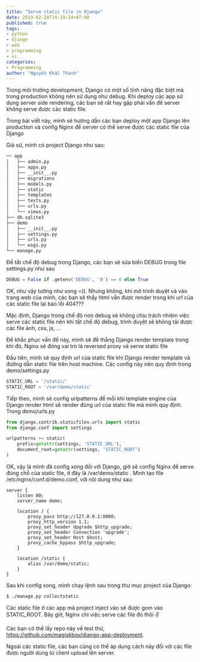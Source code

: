 ```yaml
---
title: "Serve static file in Django"
date: 2019-02-28T14:19:24+07:00
published: true
tags:
- python
- django
- web
- programming
- vi
categories:
- Programming
author: "Nguyễn Khắc Thành"
---
```


Trong môi trường development, Django có một số tính năng đặc biệt mà trong production không nên sử dụng như debug. Khi deploy các app sử dụng server side rendering, các bạn sẽ rất hay gặp phải vấn đề server không serve được các static file.

Trong bài viết này, mình sẽ hướng dẫn các bạn deploy một app Django lên production và config Nginx để server có thể serve được các static file của Django

<!--more-->

Giả sử, mình có project Django như sau:


```sh
── app
│   ├── admin.py
│   ├── apps.py
│   ├── __init__.py
│   ├── migrations
│   ├── models.py
│   ├── static
│   ├── templates
│   ├── tests.py
│   ├── urls.py
│   └── views.py
├── db.sqlite3
├── demo
│   ├── __init__.py
│   ├── settings.py
│   ├── urls.py
│   └── wsgi.py
└── manage.py
```

Để tắt chế độ debug trong Django, các bạn sẽ sửa biến DEBUG trong file settings.py như sau

```python
DEBUG = False if .getenv('DEBUG', '0') == 0 else True
```

OK, như vậy tưởng như xong =)). Nhưng không, khi mở trình duyệt và vào trang web của mình, các bạn sẽ thấy html vẫn được render trong khi url của các static file lại báo lỗi 404???

Mặc định, Django trong chế độ non debug sẽ không chịu trách nhiệm việc serve các static file nên khi tắt chế độ debug, trình duyệt sẽ không tải được các file ảnh, css, js, …

Để khắc phục vấn đề này, mình sẽ để thằng Django render template trong khi đó, Nginx sẽ đóng vai trò là reversed proxy và serve static file

Đầu tiên, mình sẽ quy định url của static file khi Django render template và đường dẫn static file trên host machine. Các config này nên quy định trong demo/settings.py

```python
STATIC_URL = '/static/'
STATIC_ROOT = '/var/demo/static'
```

Tiếp theo, mình sẽ config urlpatterns để mỗi khi template engine của Django render html sẽ render đúng url của static file mà mình quy định. Trong demo/urls.py

```python
from django.contrib.staticfiles.urls import static
from django.conf import settings

urlpatterns += static(
    prefix=getattr(settings, 'STATIC_URL'),
    document_root=getattr(settings, 'STATIC_ROOT')
)
```

OK, vậy là mình đã config xong đối với Django, giờ sẽ config Nginx để serve đúng chỗ của static file, ở đây là /var/demo/static . Mình tạo file /etc/nginx/conf.d/demo.conf, với nội dung như sau:

```nginx
server {
    listen 80;
    server_name demo;

    location / {
        proxy_pass http://127.0.0.1:8000;
        proxy_http_version 1.1;
        proxy_set_header Upgrade $http_upgrade;
        proxy_set_header Connection 'upgrade';
        proxy_set_header Host $host;
        proxy_cache_bypass $http_upgrade;
    }

    location /static {
        alias /var/demo/static;
    }
}
```

Sau khi config xong, mình chạy lệnh sau trong thư mục project của Django:

```sh
$ ./manage.py collectstatic
```

Các static file ở các app mà project inject vào sẽ được gom vào STATIC_ROOT. Bây giờ, Nginx chỉ việc serve các file đó thôi ✌️

Các bạn có thể lấy repo này về test thử, https://github.com/magiskboy/django-app-deployment.

Ngoài các static file, các bạn cũng có thể áp dụng cách này đối với các file được người dùng từ client upload lên server.
